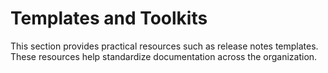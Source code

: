 <!-- ✅ -->
# Templates and Toolkits

This section provides practical resources such as release notes templates. These resources help standardize documentation across the organization.
